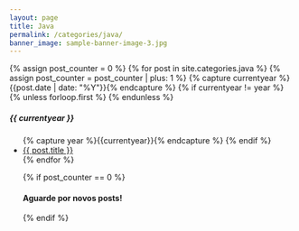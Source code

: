```yaml
---
layout: page
title: Java
permalink: /categories/java/
banner_image: sample-banner-image-3.jpg
---
```


<div>
  {% assign post_counter = 0 %}
  {% for post in site.categories.java %}
    {% assign post_counter = post_counter | plus: 1 %}
    {% capture currentyear %}{{post.date | date: "%Y"}}{% endcapture %}
    {% if currentyear != year %}
      {% unless forloop.first %}
      </ul>
      {% endunless %}
      <h5>{{ currentyear }}</h5>
      <ul>
      {% capture year %}{{currentyear}}{% endcapture %}
    {% endif %}
    <li><a href="{{ post.url | prepend: site.baseurl }}">{{ post.title }}</a></li>
{% endfor %}

{% if post_counter == 0 %}
  <h4>Aguarde por novos posts!</h4>
{% endif %}
</div>

